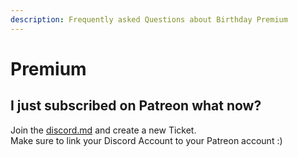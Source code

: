 ```yaml
---
description: Frequently asked Questions about Birthday Premium
---
```


# Premium

## I just subscribed on Patreon what now?

Join the [discord.md](../extras/links/discord.md "mention") and create a new Ticket.\
Make sure to link your Discord Account to your Patreon account :)
